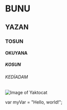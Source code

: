 # BUNU

## YAZAN

### TOSUN

#### OKUYANA

##### KOSUN

###### KEDİADAM
![Image of Yaktocat](https://octodex.github.com/images/yaktocat.png)

var myVar = "Hello, world!";
